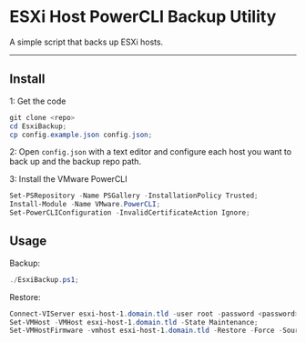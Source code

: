 # ESXi Host PowerCLI Backup Utility

A simple script that backs up ESXi hosts.

---

## Install

1: Get the code

```powershell
git clone <repo>
cd EsxiBackup;
cp config.example.json config.json;
```

2: Open `config.json` with a text editor and configure each host you want to back up and the backup repo path.

3: Install the VMware PowerCLI

```powershell
Set-PSRepository -Name PSGallery -InstallationPolicy Trusted;
Install-Module -Name VMware.PowerCLI;
Set-PowerCLIConfiguration -InvalidCertificateAction Ignore;
```

## Usage

Backup:

```powershell
./EsxiBackup.ps1;
```

Restore:

```powershell
Connect-VIServer esxi-host-1.domain.tld -user root -password <password>;
Set-VMHost -VMHost esxi-host-1.domain.tld -State Maintenance;
Set-VMHostFirmware -vmhost esxi-host-1.domain.tld -Restore -Force -SourcePath C:\esxi_backups\configBundle-esxi-host-1.domain.tld.tgz -HostUser root -HostPassword <password>;
```
